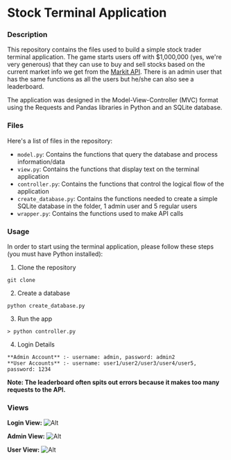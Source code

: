 # Stock Terminal Application
### Description
This repository contains the files used to build a simple stock trader terminal application. The game starts users off with $1,000,000 (yes, we're very generous)
that they can use to buy and sell stocks based on the current market info we get from the [Markit API](http://dev.markitondemand.com/MODApis/Api/v2/doc).
There is an admin user that has the same functions as all the users but he/she can also see a leaderboard. 

The application was designed in the Model-View-Controller (MVC) format using the Requests and Pandas libraries in Python and an SQLite database.

### Files
Here's a list of files in the repository:
- `model.py`: Contains the functions that query the database and process information/data
- `view.py`: Contains the functions that display text on the terminal application
- `controller.py`: Contains the functions that control the logical flow of the application
- `create_database.py`: Contains the functions needed to create a simple SQLite database in the folder, 1 admin user and 5 regular users
- `wrapper.py`: Contains the functions used to make API calls

### Usage
In order to start using the terminal application, please follow these steps (you must have Python installed):
1) Clone the repository
```
git clone
``` 
2) Create a database
```
python create_database.py
```
3) Run the app
```
> python controller.py
```
4) Login Details
```
**Admin Account** :- username: admin, password: admin2
**User Accounts** :- username: user1/user2/user3/user4/user5, password: 1234
```
**Note: The leaderboard often spits out errors because it makes too many requests to the API.**

### Views
**Login View:**
![Alt](/images/1.png)

**Admin View:**
![Alt](/images/2.png)

**User View:**
![Alt](/images/3.png)
